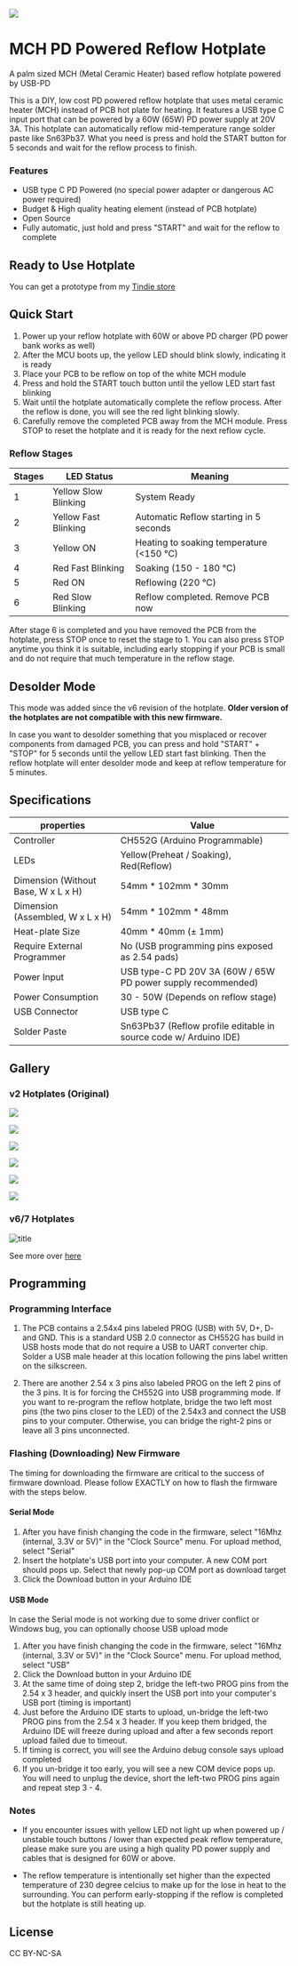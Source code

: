 ![](photo/0.jpg)

# MCH PD Powered Reflow Hotplate

A palm sized MCH (Metal Ceramic Heater) based reflow hotplate powered by USB-PD      

This is a DIY, low cost PD powered reflow hotplate that uses metal ceramic heater (MCH) instead of PCB hot plate for heating. It features a USB type C input port that can be powered by a 60W (65W) PD power supply at 20V 3A. This hotplate can automatically reflow mid-temperature range solder paste like Sn63Pb37. What you need is press and hold  the START button for 5 seconds and wait for the reflow process to finish.

### Features

- USB type C PD Powered (no special power adapter or dangerous AC power required)
- Budget & High quality heating element (instead of PCB hotplate)
- Open Source
- Fully automatic, just hold and press "START" and wait for the reflow to complete

## Ready to Use Hotplate
You can get a prototype from my [Tindie store](https://www.tindie.com/products/tobychui/tobys-automatic-mch-pd-reflow-hotplate/) 

## Quick Start

1. Power up your reflow hotplate with 60W or above PD charger (PD power bank works as well)
2. After the MCU boots up, the yellow LED should blink slowly, indicating it is ready
3. Place your PCB to be reflow on top of the white MCH module
4. Press and hold the START touch button until the yellow LED start fast blinking
5. Wait until the hotplate automatically complete the reflow process.  After the reflow is done, you will see the red light blinking slowly.
6. Carefully remove the completed PCB away from the MCH module. Press  STOP to reset the hotplate and it is ready for the next reflow cycle.

### Reflow Stages

| Stages | LED Status           | Meaning                                  |
| ------ | -------------------- | ---------------------------------------- |
| 1      | Yellow Slow Blinking | System Ready                             |
| 2      | Yellow Fast Blinking | Automatic Reflow starting in 5 seconds   |
| 3      | Yellow ON            | Heating to soaking temperature (<150 °C) |
| 4      | Red Fast Blinking    | Soaking (150 - 180 °C)                   |
| 5      | Red ON               | Reflowing (220 °C)                       |
| 6      | Red Slow Blinking    | Reflow completed. Remove PCB now         |

After stage 6 is completed and you have removed the PCB from the  hotplate, press STOP once to reset the stage to 1. You can also press  STOP anytime you think it is suitable, including early stopping if your  PCB is small and do not require that much temperature in the reflow  stage.

## Desolder Mode
This mode was added since the v6 revision of the hotplate. **Older version of the hotplates are not compatible with this new firmware.**

In case you want to desolder something that you misplaced or recover components from damaged PCB, you can press and hold "START" + "STOP" for 5 seconds until the yellow LED start fast blinking. 
Then the reflow hotplate will enter desolder mode and keep at reflow temperature for 5 minutes.

## Specifications

| properties                          | Value                                                        |
| ----------------------------------- | ------------------------------------------------------------ |
| Controller                          | CH552G (Arduino Programmable)                                |
| LEDs                                | Yellow(Preheat / Soaking), Red(Reflow)                       |
| Dimension (Without Base, W x L x H) | 54mm * 102mm * 30mm                                          |
| Dimension (Assembled, W x L x H)    | 54mm * 102mm * 48mm                                          |
| Heat-plate Size                     | 40mm * 40mm (± 1mm)                                          |
| Require External Programmer         | No (USB programming pins exposed as 2.54 pads)               |
| Power Input                         | USB type-C PD 20V 3A (60W / 65W PD power supply recommended) |
| Power Consumption                   | 30 - 50W (Depends on reflow stage)                           |
| USB Connector                       | USB type C                                                   |
| Solder Paste                        | Sn63Pb37 (Reflow profile editable in source code w/ Arduino IDE) |

## Gallery 
### v2 Hotplates (Original)
![](photo/1.jpg)

![](photo/2.jpg)

![](photo/3.jpg)

![](photo/4.jpg)

![](photo/5.jpg)

![](photo/6.jpg)

### v6/7 Hotplates
![title](https://github.com/tobychui/MCH-PD-Automatic-Reflow-Hotplate/assets/24617523/8524ffd2-5e0f-4313-bb5c-98a8c52c2d89)

See more over [here](https://github.com/tobychui/MCH-PD-Automatic-Reflow-Hotplate/wiki/Introduction-to-the-v6-Hotplate!)

## Programming

### Programming Interface

1. The PCB contains a 2.54x4 pins labeled PROG (USB) with 5V, D+, D- and GND. This is a standard USB 2.0 connector as CH552G has build in USB hosts mode that do not require a USB to UART converter chip. Solder a USB male header at this location following the pins label written on the silkscreen.

2. There are another 2.54 x 3 pins also labeled PROG on the left 2 pins of the 3 pins. It is for forcing the CH552G into USB programming mode. If you want to re-program the reflow hotplate, bridge the two left most pins (the two pins closer to the LED) of the 2.54x3 and connect the USB pins to your computer. Otherwise, you can bridge the right-2 pins or leave all 3 pins unconnected.

### Flashing (Downloading) New Firmware

The timing for downloading the firmware are critical to the success of firmware download. Please follow EXACTLY on how to flash the firmware with the steps below.

#### Serial Mode

1. After you have finish changing the code in the firmware, select "16Mhz (internal, 3.3V or 5V)" in the "Clock Source" menu. For upload method, select "Serial"
2. Insert the hotplate's USB port into your computer. A new COM port should pops up. Select that newly pop-up COM port as download target
3. Click the Download button in your Arduino IDE

#### USB Mode

In case the Serial mode is not working due to some driver conflict or Windows bug, you can optionally choose USB upload mode

1. After you have finish changing the code in the firmware, select "16Mhz (internal, 3.3V or 5V)" in the "Clock Source" menu. For upload method, select "USB"
2. Click the Download button in your Arduino IDE
3. At the same time of doing step 2, bridge the left-two PROG pins from the 2.54 x 3 header, and quickly insert the USB port into your computer's USB port (timing is important)
4. Just before the Arduino IDE starts to upload, un-bridge the left-two PROG pins from the 2.54 x 3 header. If you keep them bridged, the Arduino IDE will freeze during upload and after a few seconds report upload failed due to timeout.
5.  If timing is correct, you will see the Arduino debug console says upload completed
6. If you un-bridge it too early, you will see a new COM device pops up. You will need to unplug the device, short the left-two PROG pins again and repeat step 3 - 4.



### Notes

- If you encounter issues with yellow LED not light up when powered up / unstable touch buttons / lower than expected peak reflow temperature,  please make sure you are using a high quality PD power supply and cables that is designed for 60W or above.

- The reflow temperature is intentionally set higher than the expected  temperature of 230 degree celcius to make up for the lose in heat to the surrounding. You can perform early-stopping if the reflow is completed  but the hotplate is still heating up.

## License

CC BY-NC-SA
